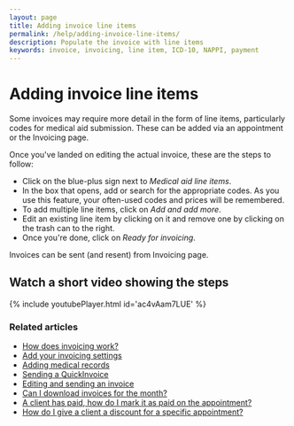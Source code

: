 ```yaml
---
layout: page
title: Adding invoice line items
permalink: /help/adding-invoice-line-items/
description: Populate the invoice with line items
keywords: invoice, invoicing, line item, ICD-10, NAPPI, payment
---
```


# Adding invoice line items

Some invoices may require more detail in the form of line items, particularly codes for medical aid submission. These can be added via an appointment or the Invoicing page.

Once you've landed on editing the actual invoice, these are the steps to follow:

* Click on the blue-plus sign next to *Medical aid line items*.
* In the box that opens, add or search for the appropriate codes. As you use this feature, your often-used codes and prices will be remembered.
* To add multiple line items, click on *Add and add more*.
* Edit an existing line item by clicking on it and remove one by clicking on the trash can to the right.
* Once you're done, click on *Ready for invoicing*.

Invoices can be sent (and resent) from Invoicing page.

## Watch a short video showing the steps

{% include youtubePlayer.html id='ac4vAam7LUE' %}

### Related articles

* [How does invoicing work?](/help/how-does-invoicing-work)
* [Add your invoicing settings](/help/invoicing-settings)
* [Adding medical records](/help/adding-medical-records)
* [Sending a QuickInvoice](quickinvoice)
* [Editing and sending an invoice](/help/edit-an-invoice)
* [Can I download invoices for the month?](/help/download-invoices)
* [A client has paid, how do I mark it as paid on the appointment?](/help/mark-as-paid)
* [How do I give a client a discount for a specific appointment?](/help/discount-appointment)
